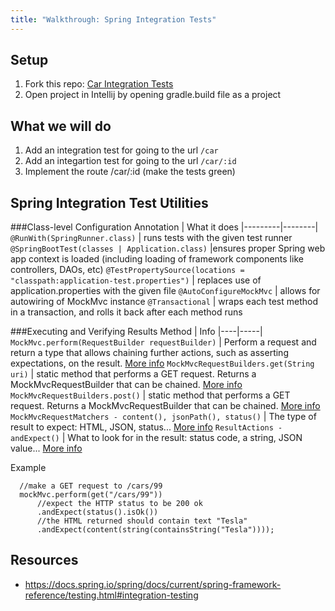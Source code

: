 ```yaml
---
title: "Walkthrough: Spring Integration Tests"
---
```


## Setup

1. Fork this repo: [Car Integration Tests](https://gitlab.com/LaunchCodeTraining/car-integration-test-starter)
2. Open project in Intellij by opening gradle.build file as a project

## What we will do
1. Add an integration test for going to the url `/car`
2. Add an integartion test for going to the url `/car/:id`
3. Implement the route /car/:id (make the tests green)

## Spring Integration Test Utilities
###Class-level Configuration
Annotation | What it does
|---------|--------| 
 `@RunWith(SpringRunner.class)` | runs tests with the given test runner
 `@SpringBootTest(classes | Application.class)` |ensures proper Spring web app context is loaded (including loading of framework components like controllers, DAOs, etc)
 `@TestPropertySource(locations = "classpath:application-test.properties")` | replaces use of application.properties with the given file
 `@AutoConfigureMockMvc` | allows for autowiring of MockMvc instance
 `@Transactional` | wraps each test method in a transaction, and rolls it back after each method runs

###Executing and Verifying Results
Method | Info
|----|-----|
`MockMvc.perform(RequestBuilder requestBuilder)` | Perform a request and return a type that allows chaining further actions, such as asserting expectations, on the result. [More info](https://docs.spring.io/spring-framework/docs/current/javadoc-api/org/springframework/test/web/servlet/MockMvc.html)
`MockMvcRequestBuilders.get(String uri)` | static method that performs a GET request. Returns a MockMvcRequestBuilder that can be chained. [More info](https://docs.spring.io/spring/docs/current/javadoc-api/org/springframework/test/web/servlet/request/MockMvcRequestBuilders.html)
`MockMvcRequestBuilders.post()` | static method that performs a GET request. Returns a MockMvcRequestBuilder that can be chained.  [More info](https://docs.spring.io/spring/docs/current/javadoc-api/org/springframework/test/web/servlet/result/MockMvcResultMatchers.html)
`MockMvcRequestMatchers - content(), jsonPath(), status()` | The type of result to expect: HTML, JSON, status...  [More info]()
`ResultActions - andExpect()` | What to look for in the result: status code, a string, JSON value...  [More info](https://docs.spring.io/spring/docs/current/javadoc-api/org/springframework/test/web/servlet/ResultActions.html)

Example
```
  //make a GET request to /cars/99
  mockMvc.perform(get("/cars/99"))
      //expect the HTTP status to be 200 ok
      .andExpect(status().isOk()) 
      //the HTML returned should contain text "Tesla"
      .andExpect(content(string(containsString("Tesla"))));
```

## Resources
 - https://docs.spring.io/spring/docs/current/spring-framework-reference/testing.html#integration-testing
